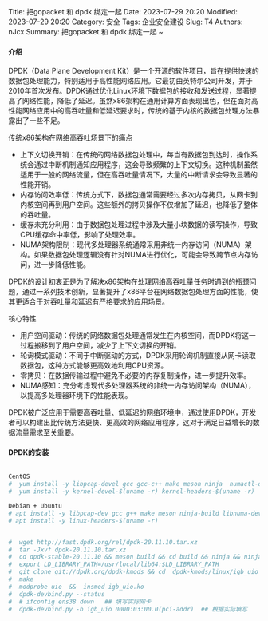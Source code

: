 Title: 把gopacket 和 dpdk 绑定一起
Date: 2023-07-29 20:20
Modified: 2023-07-29 20:20
Category: 安全
Tags: 企业安全建设
Slug: T4
Authors: nJcx
Summary: 把gopacket 和 dpdk 绑定一起 ~


#### 介绍



DPDK（Data Plane Development Kit）是一个开源的软件项目，旨在提供快速的数据包处理能力，特别适用于高性能网络应用。它最初由英特尔公司开发，并于2010年首次发布。DPDK通过优化Linux环境下数据包的接收和发送过程，显著提高了网络性能，降低了延迟。虽然x86架构在通用计算方面表现出色，但在面对高性能网络应用中的高吞吐量和低延迟要求时，传统的基于内核的数据包处理方法暴露出了一些不足。

传统x86架构在网络高吞吐场景下的痛点

- 上下文切换开销：在传统的网络数据包处理中，每当有数据包到达时，操作系统会通过中断机制通知应用程序，这会导致频繁的上下文切换。这种机制虽然适用于一般的网络流量，但在高吞吐量情况下，大量的中断请求会导致显著的性能开销。
- 内存访问效率低：传统方式下，数据包通常需要经过多次内存拷贝，从网卡到内核空间再到用户空间。这些额外的拷贝操作不仅增加了延迟，也降低了整体的吞吐量。
- 缓存未充分利用：由于数据包处理过程中涉及大量小块数据的读写操作，导致CPU缓存命中率低，影响了处理效率。
- NUMA架构限制：现代多处理器系统通常采用非统一内存访问（NUMA）架构。如果数据包处理逻辑没有针对NUMA进行优化，可能会导致跨节点内存访问，进一步降低性能。


DPDK的设计初衷正是为了解决x86架构在处理网络高吞吐量任务时遇到的瓶颈问题，通过一系列技术创新，显著提升了x86平台在网络数据包处理方面的性能，使其更适合于对吞吐量和延迟有严格要求的应用场景。

核心特性

- 用户空间驱动：传统的网络数据包处理通常发生在内核空间，而DPDK将这一过程搬移到了用户空间，减少了上下文切换的开销。
- 轮询模式驱动：不同于中断驱动的方式，DPDK采用轮询机制直接从网卡读取数据包，这种方式能够更高效地利用CPU资源。
- 零拷贝：在数据传输过程中避免不必要的内存复制操作，进一步提升效率。
- NUMA感知：充分考虑现代多处理器系统的非统一内存访问架构（NUMA），以提高多处理器环境下的性能表现。



DPDK被广泛应用于需要高吞吐量、低延迟的网络环境中，通过使用DPDK，开发者可以构建出比传统方法更快、更高效的网络应用程序，这对于满足日益增长的数据流量需求至关重要。


#### DPDK的安装 

 
 
 
```bash

CentOS
#  yum install -y libpcap-devel gcc gcc-c++ make meson ninja  numactl-devel  numactl  net-tools pciutils
#  yum install -y kernel-devel-$(uname -r) kernel-headers-$(uname -r)

Debian + Ubuntu
# apt install -y libpcap-dev gcc g++ make meson ninja-build libnuma-dev numactl net-tools pciutils
# apt install -y linux-headers-$(uname -r)


#  wget http://fast.dpdk.org/rel/dpdk-20.11.10.tar.xz
#  tar -Jxvf dpdk-20.11.10.tar.xz
#  cd dpdk-stable-20.11.10 && meson build && cd build && ninja && ninja install
#  export LD_LIBRARY_PATH=/usr/local/lib64:$LD_LIBRARY_PATH
#  git clone git://dpdk.org/dpdk-kmods && cd  dpdk-kmods/linux/igb_uio
#  make
#  modprobe uio  &&  insmod igb_uio.ko
#  dpdk-devbind.py --status
#  # ifconfig ens38 down   ## 填写实际网卡
#  dpdk-devbind.py -b igb_uio 0000:03:00.0(pci-addr)  ## 根据实际填写

```
